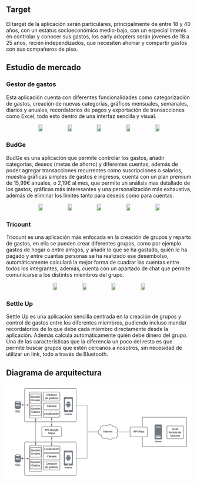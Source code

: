 ## Target

El target de la aplicación serán particulares, principalmente de entre 18 y 40 años, con un estatus socioeconómico medio-bajo, con un especial interés en controlar y conocer sus gastos, los early adopters serán jóvenes de 18 a 25 años, recién independizados, que necesiten ahorrar y compartir gastos con sus compañeros de piso.

## Estudio de mercado

### Gestor de gastos

Esta aplicación cuenta con diferentes funcionalidades como categorización de gastos, creación de nuevas categorías, gráficos mensuales, semanales, diarios y anuales, recordatorios de pagos y exportación de transacciones como Excel, todo esto dentro de una interfaz sencilla y visual.

<p align="center">
  <img src="https://github.com/alvaroddiaz/APM/assets/72129484/289936f2-75c8-42b3-a1d1-118b8f85642a" width="15%" height="15%">
  <img src="https://github.com/alvaroddiaz/APM/assets/72129484/a7ae9dbb-d886-49aa-86d8-4f691a0583ed" width="15%" height="15%">
  <img src="https://github.com/alvaroddiaz/APM/assets/72129484/7fab648f-3370-4f9f-87d6-45fe8380d2e2" width="15%" height="15%">
  <img src="https://github.com/alvaroddiaz/APM/assets/72129484/653367c8-ddc0-402f-af60-21316170f2f8" width="15%" height="15%">
  <img src="https://github.com/alvaroddiaz/APM/assets/72129484/f11d6d5e-cec8-451e-b260-3428ea6cc709" width="15%" height="15%">
</p>


### BudGe
BudGe es una aplicación que permite controlar los gastos, añadir categorías, deseos (metas de ahorro) y diferentes cuentas, además de poder agregar transacciones recurrentes como suscripciones o salarios, muestra gráficas simples de gastos e ingresos, cuenta con un plan premium de 15,99€ anuales, o 2,19€ al mes, que permite un análisis mas detallado de los gastos, gráficas más interesantes y una personalización más exhaustiva, además de eliminar los límites tanto para deseos como para cuentas.

<p align="center">
<img src="https://github.com/alvaroddiaz/APM/assets/72129484/af402ca4-ada0-4186-9d7d-4a219d9a938a" width="15%" height="15%">
<img src="https://github.com/alvaroddiaz/APM/assets/72129484/3933ba8d-9c9d-497b-9bf7-76d3a56b5554" width="15%" height="15%">
<img src="https://github.com/alvaroddiaz/APM/assets/72129484/8112d834-f78a-4bea-be56-b81c954c60a5" width="15%" height="15%">
<img src="https://github.com/alvaroddiaz/APM/assets/72129484/fed7c28f-0a5e-4350-92e5-126c8a729244" width="15%" height="15%">
<img src="https://github.com/alvaroddiaz/APM/assets/72129484/60ed4e10-993e-4b93-baaa-39077e0821ed" width="15%" height="15%">
</p>

### Tricount

Tricount es una aplicación más enfocada en la creación de grupos y reparto de gastos, en ella se pueden crear diferentes grupos, como por ejemplo gastos de hogar o entre amigos, y añadir lo que se ha gastado, quién lo ha pagado y entre cuántas personas se ha realizado ese desembolso, automáticamente calculará la mejor forma de cuadrar las cuentas entre todos los integrantes, además, cuenta con un apartado de chat que permite comunicarse a los distintos miembros del grupo.

<p align="center">
<img src="https://github.com/alvaroddiaz/APM/assets/72129484/7598ed40-f8a6-4787-be63-6fb536e5ae33" width="15%" height="15%">
<img src="https://github.com/alvaroddiaz/APM/assets/72129484/b53ee90d-a971-4c54-b01b-0e4a3a9afca8" width="15%" height="15%">
<img src="https://github.com/alvaroddiaz/APM/assets/72129484/4787981e-89dd-42c8-a241-d99552a584fa" width="15%" height="15%">
<img src="https://github.com/alvaroddiaz/APM/assets/72129484/169b16b4-3330-4fd3-a5fd-ed901ca31916" width="15%" height="15%">
</p>

### Settle Up
Settle Up es una aplicación sencilla centrada en la creación de grupos y control de gastos entre los diferentes miembros, pudiendo incluso mandar recordatorios de lo que debe cada miembro directamente desde la aplicación. Además calcula automáticamente quién debe dinero del grupo. Una de las características que la diferencia un poco del resto es que permite buscar grupos que estén cercanos a nosotros, sin necesidad de utilizar un link, todo a través de Bluetooth.

<p align="center">
</p>

## Diagrama de arquitectura

![Diagrama de arquitectura](https://github.com/alvaroddiaz/APM/blob/a02a7b6a3cdaa2b17a176e8924257bd36a2c4f6e/Diagrama%20APM.png)